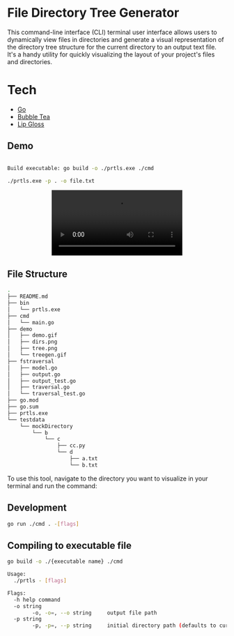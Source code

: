 # File Directory Tree Generator

This command-line interface (CLI) terminal user interface allows users to dynamically view files in directories and generate a visual representation of the directory tree structure for the current directory to an output text file. It's a handy utility for quickly visualizing the layout of your project's files and directories.

# Tech
- [Go](https://go.dev/)
- [Bubble Tea](https://github.com/charmbracelet/bubbletea)
- [Lip Gloss](https://github.com/charmbracelet/lipgloss)

## Demo
```bash

Build executable: go build -o ./prtls.exe ./cmd

./prtls.exe -p . -o file.txt
```
<div align="center">
  <video src="https://github.com/BvChung/prtls/assets/88690065/af760cbf-0266-4646-a0fb-104de318e36d"></video>
</div>

## File Structure

```bash
.                            
├── README.md                
├── bin                      
│   └── prtls.exe            
├── cmd                      
│   └── main.go              
├── demo                     
│   ├── demo.gif             
│   ├── dirs.png             
│   ├── tree.png             
│   └── treegen.gif          
├── fstraversal              
│   ├── model.go             
│   ├── output.go            
│   ├── output_test.go       
│   ├── traversal.go         
│   └── traversal_test.go    
├── go.mod                   
├── go.sum                                   
├── prtls.exe                
└── testdata                 
    └── mockDirectory        
        └── b                
            └── c            
                ├── cc.py    
                └── d        
                    ├── a.txt
                    └── b.txt
```

To use this tool, navigate to the directory you want to visualize in your terminal and run the command:

## Development
```bash
go run ./cmd . -[flags]
```

## Compiling to executable file
```bash
go build -o ./{executable name} ./cmd

Usage:
  ./prtls - [flags]

Flags:
  -h help command
  -o string
        -o, -o=, --o string     output file path
  -p string
        -p, -p=, --p string     initial directory path (defaults to current directory) (default ".")
```


